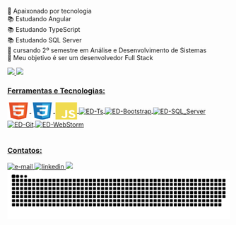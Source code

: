 🔭 Apaixonado por tecnologia
<br />
📚 Estudando Angular
<br />
📚 Estudando TypeScript
<br />
📚 Estudando SQL Server
<br />
📘 cursando 2º semestre em Análise e Desenvolvimento de Sistemas
<br />
🎯 Meu objetivo é ser um desenvolvedor Full Stack

<div align="left">
  <a href="https://github.com/EdCarlos-Fernandes">
  <img height="160em" src="https://github-readme-stats.vercel.app/api?username=EdCarlos-Fernandes&show_icons=true&theme=dark#gh-dark-mode-only"/>
  <img height="160em" src="https://github-readme-stats.vercel.app/api/top-langs/?username=EdCarlos-Fernandes&layout=compact"/>
</div>

### Ferramentas e Tecnologias:
<div>
  <img align="center" alt="ED-HTML" height="40" width="50" src="https://raw.githubusercontent.com/devicons/devicon/master/icons/html5/html5-original.svg">
  <img align="center" alt="ED-CSS" height="40" width="50" src="https://raw.githubusercontent.com/devicons/devicon/master/icons/css3/css3-original.svg">
  <img align="center" alt="ED-Js" height="40" width="50" src="https://raw.githubusercontent.com/devicons/devicon/master/icons/javascript/javascript-plain.svg">
  <img align="center" alt="ED-Ts" height="40" width="50" src="https://cdn.jsdelivr.net/gh/devicons/devicon/icons/typescript/typescript-original.svg">
  <img align="center" alt="ED-Bootstrap" width="50" src="https://cdn.jsdelivr.net/gh/devicons/devicon/icons/bootstrap/bootstrap-original.svg">
  <img align="center" alt="ED-SQL_Server" width="50" src="https://cdn.jsdelivr.net/gh/devicons/devicon/icons/microsoftsqlserver/microsoftsqlserver-plain-wordmark.svg" />
  <img align="center" alt="ED-Git" width="50" src="https://cdn.jsdelivr.net/gh/devicons/devicon/icons/git/git-original.svg" />
  <img align="center" alt="ED-WebStorm" width="50" src="https://cdn.jsdelivr.net/gh/devicons/devicon/icons/webstorm/webstorm-original.svg" />
</div>

<br />

### Contatos:
<div> 
  <a href = "edcarlosfernandes017@gmail.com" target="_blank">
    <img src="https://img.shields.io/badge/-Gmail-%23333?style=for-the-badge&logo=gmail&logoColor=white" alt="e-mail">
  </a>
  <a href="https://www.linkedin.com/in/edcarlos-fernandes" target="_blank">
    <img src="https://img.shields.io/badge/-LinkedIn-%230077B5?style=for-the-badge&logo=linkedin&logoColor=white" alt="linkedin">
  </a>
 <a href="https://api.whatsapp.com/send?phone=55119102762046" target="_blank">
   <img src="https://img.shields.io/badge/WhatsApp-25D366?style=for-the-badge&logo=whatsapp&logoColor=white" target="_blank">
 </a>
  
  <img src="https://github.com/EdCarlos-Fernandes/EdCarlos-Fernandes/blob/main/github-contribution-grid-snake.svg" alt="joguinho snake">
</div>
